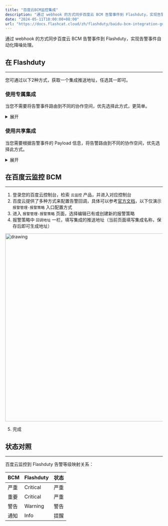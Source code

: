 ```yaml
---
title: "百度云BCM监控集成"
description: "通过 webhook 的方式同步百度云 BCM 告警事件到 Flashduty，实现告警事件自动化降噪处理"
date: "2024-05-11T10:00:00+08:00"
url: "https://docs.flashcat.cloud/zh/flashduty/baidu-bcm-integration-guide"
---
```


通过 webhook 的方式同步百度云 BCM 告警事件到 Flashduty，实现告警事件自动化降噪处理。
## 在 Flashduty
---
您可通过以下2种方式，获取一个集成推送地址，任选其一即可。

### 使用专属集成

当您不需要将告警事件路由到不同的协作空间，优先选择此方式，更简单。

<details>
  <summary>展开</summary>
  
  1. 进入 Flashduty 控制台，选择 **协作空间**，进入某个空间的详情页面
  2. 选择 **集成数据** tab，点击 **添加一个集成**，进入添加集成页面
  3. 选择 **百度云监控BCM** 集成，点击 **保存**，生成卡片。
  4. 点击生成的卡片，可以查看到 **推送地址**，复制备用，完成。
  
    
</details>

### 使用共享集成

当您需要根据告警事件的 Payload 信息，将告警路由到不同的协作空间，优先选择此方式。

<details>
  <summary>展开</summary>
  
  1. 进入 Flashduty 控制台，选择 **集成中心=>告警事件**，进入集成选择页面。
  2. 选择 **百度云监控BCM** 集成：
        - **集成名称**：为当前集成定义一个名称。
  3. 点击 **保存** 后，复制当前页面的新生成的 **推送地址** 备用。
  4. 点击 **创建路由**，为集成配置路由规则。您可以按条件匹配不同的告警到不同的协作空间，也可以直接设置默认协作空间作为兜底，后续再按需调整。
  5. 完成。
    
</details>

## 在百度云监控 BCM
---
<div class="md-block">

1. 登录您的百度云控制台，检索 `云监控` 产品，并进入对应控制台
2. 百度云提供了多种方式来配置告警回调，具体可以参考[官方文档](https://cloud.baidu.com/doc/BCM/s/bkdzl6d69)，以下仅演示 `报警管理-报警策略` 入口配置方式
3. 进入 `报警管理-报警策略` 页面，选择编辑已有或创建新的报警策略
4. 报警策略中 `回调地址` 一栏，填写集成的推送地址（当前页面填写集成名称，保存后即可生成地址）

<img alt="drawing" width="600" src="https://img.github.io/YNQKnmj1FuILvVEkkDliHTFfRCgRUxWDDNsctXsp12Q.avif" />

5. 完成

</div>

## 状态对照
---
<div class="md-block">
  
百度云监控到 Flashduty 告警等级映射关系：

| BCM  |  Flashduty  | 状态 |
| ---- | -------- | ---- |
| 严重 | Critical | 严重 |
| 重要 | Critical | 严重 |
| 警告 | Warning  | 警告 |
| 通知 | Info     | 提醒 |

</div>
